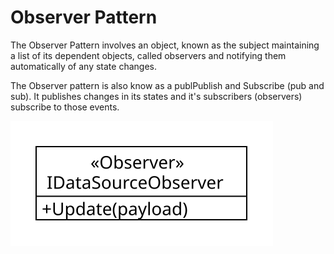 # Observer Pattern
The Observer Pattern involves an object, known as the subject maintaining a list of its dependent objects, called observers and notifying them automatically of any state changes.

The Observer pattern is also know as a publPublish and Subscribe (pub and sub). It publishes changes in its states and it's subscribers (observers) subscribe to those events.

![Observer Pattern - UML](observer_uml.svg)